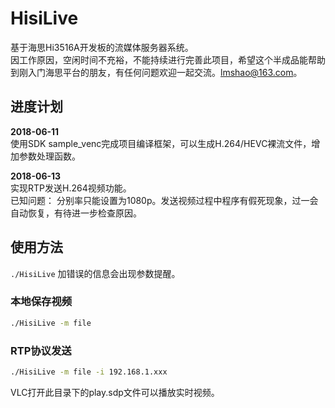 # HisiLive
基于海思Hi3516A开发板的流媒体服务器系统。   
因工作原因，空闲时间不充裕，不能持续进行完善此项目，希望这个半成品能帮助到刚入门海思平台的朋友，有任何问题欢迎一起交流。lmshao@163.com。

## 进度计划

**2018-06-11**   
使用SDK sample_venc完成项目编译框架，可以生成H.264/HEVC裸流文件，增加参数处理函数。   

**2018-06-13**   
实现RTP发送H.264视频功能。   
已知问题： 分别率只能设置为1080p。发送视频过程中程序有假死现象，过一会自动恢复，有待进一步检查原因。


## 使用方法
`./HisiLive` 加错误的信息会出现参数提醒。   
### 本地保存视频
```sh
./HisiLive -m file
```

### RTP协议发送
```sh
./HisiLive -m file -i 192.168.1.xxx 
```

VLC打开此目录下的play.sdp文件可以播放实时视频。   


